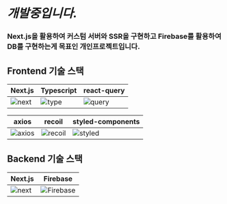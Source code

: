 # ***개발중입니다.***

### Next.js을 활용하여 커스텀 서버와 SSR을 구현하고 Firebase를 활용하여 DB를 구현하는게 목표인 개인프로젝트입니다.

## Frontend 기술 스택
|Next.js|Typescript|react-query|
|------|---|---|
|![next](https://user-images.githubusercontent.com/117655658/234896430-6b46ea53-2b5a-4fc9-8401-ab680681336e.png)|![type](https://user-images.githubusercontent.com/117655658/234896438-43f95202-a1fe-4bc0-a92b-bef398371b3e.png)|![query](https://user-images.githubusercontent.com/117655658/234896456-7986c5f6-aa97-4746-a458-baacb23cbe05.png)|

|axios|recoil|styled-components|
|---|------|---|
|![axios](https://user-images.githubusercontent.com/117655658/234896784-1853f90a-9e18-4199-a943-a33b45c382aa.png)|![recoil](https://user-images.githubusercontent.com/117655658/234896467-cbcbd60b-e454-428a-9d55-2ddecca5b482.png)|![styled](https://user-images.githubusercontent.com/117655658/234896478-3200bfd4-44d2-406a-9047-7d45b4816706.png)|


## Backend 기술 스택
|Next.js|Firebase|
|------|---|
|![next](https://user-images.githubusercontent.com/117655658/234896430-6b46ea53-2b5a-4fc9-8401-ab680681336e.png)|![Firebase](https://noticon-static.tammolo.com/dgggcrkxq/image/upload/v1566913958/noticon/uoqjdixts4lwsgtsa1pd.png)|

